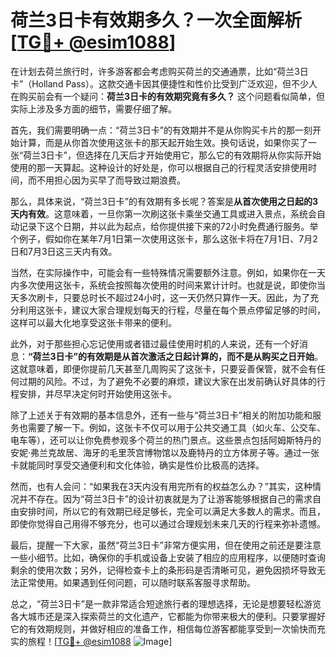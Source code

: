 # 荷兰3日卡有效期多久？一次全面解析[[TG💪+ @esim1088](https://t.me/s/esim1088)]

在计划去荷兰旅行时，许多游客都会考虑购买荷兰的交通通票，比如“荷兰3日卡”（Holland Pass）。这款交通卡因其便捷性和性价比受到广泛欢迎，但不少人在购买前会有一个疑问：**荷兰3日卡的有效期究竟有多久？** 这个问题看似简单，但实际上涉及多方面的细节，需要仔细了解。

首先，我们需要明确一点：“荷兰3日卡”的有效期并不是从你购买卡片的那一刻开始计算，而是从你首次使用这张卡的那天起开始生效。换句话说，如果你买了一张“荷兰3日卡”，但选择在几天后才开始使用它，那么它的有效期将从你实际开始使用的那一天算起。这种设计的好处是，你可以根据自己的行程灵活安排使用时间，而不用担心因为买早了而导致过期浪费。

那么，具体来说，“荷兰3日卡”的有效期有多长呢？答案是**从首次使用之日起的3天内有效**。这意味着，一旦你第一次刷这张卡乘坐交通工具或进入景点，系统会自动记录下这个日期，并以此为起点，给你提供接下来的72小时免费通行服务。举个例子，假如你在某年7月1日第一次使用这张卡，那么这张卡将在7月1日、7月2日和7月3日这三天内有效。

当然，在实际操作中，可能会有一些特殊情况需要额外注意。例如，如果你在一天内多次使用这张卡，系统会按照每次使用的时间来累计计时。也就是说，即使你当天多次刷卡，只要总时长不超过24小时，这一天仍然只算作一天。因此，为了充分利用这张卡，建议大家合理规划每天的行程，尽量在每个景点停留足够的时间，这样可以最大化地享受这张卡带来的便利。

此外，对于那些担心忘记使用或者错过最佳使用时机的人来说，还有一个好消息：**“荷兰3日卡”的有效期是从首次激活之日起计算的，而不是从购买之日开始**。这就意味着，即便你提前几天甚至几周购买了这张卡，只要妥善保管，就不会有任何过期的风险。不过，为了避免不必要的麻烦，建议大家在出发前确认好具体的行程安排，并尽早决定何时开始使用这张卡。

除了上述关于有效期的基本信息外，还有一些与“荷兰3日卡”相关的附加功能和服务也需要了解一下。例如，这张卡不仅可以用于公共交通工具（如火车、公交车、电车等），还可以让你免费参观多个荷兰的热门景点。这些景点包括阿姆斯特丹的安妮·弗兰克故居、海牙的毛里茨宫博物馆以及鹿特丹的立方体房子等。通过一张卡就能同时享受交通便利和文化体验，确实是性价比极高的选择。

然而，也有人会问：“如果我在3天内没有用完所有的权益怎么办？”其实，这种情况并不存在。因为“荷兰3日卡”的设计初衷就是为了让游客能够根据自己的需求自由安排时间，所以它的有效期已经足够长，完全可以满足大多数人的需求。而且，即使你觉得自己用得不够充分，也可以通过合理规划未来几天的行程来弥补遗憾。

最后，提醒一下大家，虽然“荷兰3日卡”非常方便实用，但在使用之前还是要注意一些小细节。比如，确保你的手机或设备上安装了相应的应用程序，以便随时查询剩余的使用次数；另外，记得检查卡上的条形码是否清晰可见，避免因损坏导致无法正常使用。如果遇到任何问题，可以随时联系客服寻求帮助。

总之，“荷兰3日卡”是一款非常适合短途旅行者的理想选择，无论是想要轻松游览各大城市还是深入探索荷兰的文化遗产，它都能为你带来极大的便利。只要掌握好它的有效期规则，并做好相应的准备工作，相信每位游客都能享受到一次愉快而充实的旅程！[[TG💪+ @esim1088](https://t.me/s/esim1088) ![Image](https://i.postimg.cc/4NQfJmqS/Snipaste-2025-05-13-00-14-12.png)]